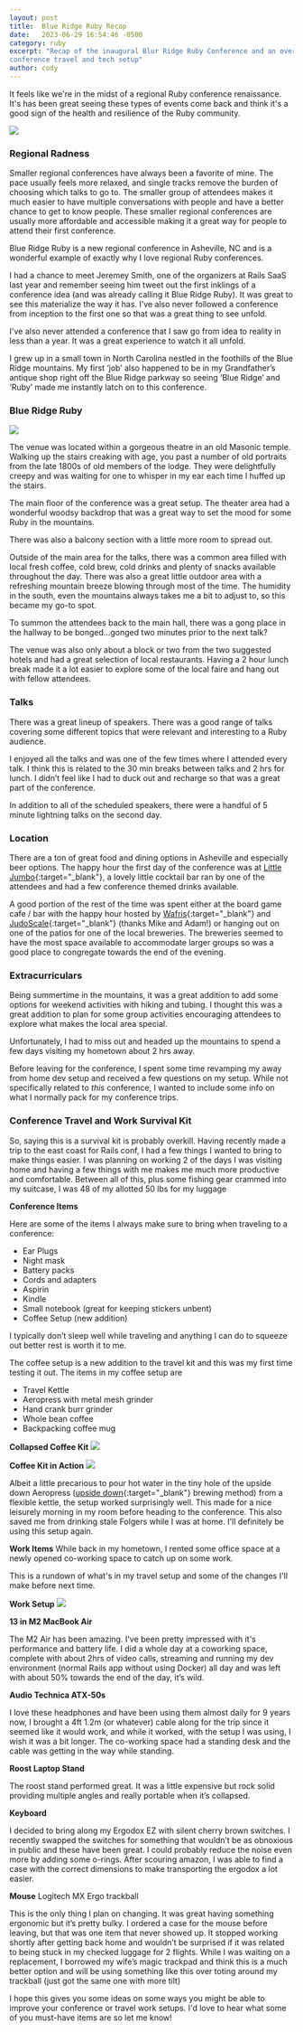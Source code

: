 ```yaml
---
layout: post
title:  Blue Ridge Ruby Recap
date:   2023-06-29 16:54:46 -0500
category: ruby
excerpt: "Recap of the inaugural Blur Ridge Ruby Conference and an overview of my
conference travel and tech setup"
author: cody
---
```

It feels like we're in the midst of a regional Ruby conference renaissance.  It's
has been great seeing these types of events come back and think it's a good sign
of the health and resilience of the Ruby community.

<img class="position-relative mx-auto rounded w-100 shadow-lg" src="https://upload.wikimedia.org/wikipedia/commons/0/0e/Asheville_at_dusk.jpg" />


### Regional Radness

Smaller regional conferences have always been a favorite of mine.  The pace
usually feels more relaxed, and single tracks remove the burden of choosing
which talks to go to.  The smaller group of attendees makes it much easier to
have multiple conversations with people and have a better chance to get to know
people.  These smaller regional conferences are usually more affordable and
accessible making it a great way for people to attend their first conference.

Blue Ridge Ruby is a new regional conference in Asheville, NC and is a wonderful example of exactly why I love regional Ruby conferences.

I had a chance to meet Jeremey Smith, one of the organizers at Rails SaaS last year and remember seeing him tweet out the first inklings of a conference idea (and was already calling it Blue Ridge Ruby). It was great to see this materialize the way it has. I’ve also never followed a conference from inception to the first one so that was a great thing to see unfold.

I've also never attended a conference that I saw go from idea to reality in less
than a year.  It was a great experience to watch it all unfold.

I grew up in a small town in North Carolina nestled in the foothills of the Blue Ridge mountains.  My first ‘job’ also happened to be in my Grandfather’s antique shop right off the Blue Ridge parkway so seeing ‘Blue Ridge’ and ‘Ruby’ made me instantly latch on to this conference.

### Blue Ridge Ruby

<img src="https://blueridgeruby.com/images/theater.jpg" />

The venue was located within a gorgeous theatre in an old Masonic temple.
Walking up the stairs creaking with age, you past a number of old portraits from
the late 1800s of old members of the lodge.  They were delightfully creepy and
was waiting for one to whisper in my ear each time I huffed up the stairs.

The main floor of the conference was a great setup.  The theater area had a wonderful woodsy backdrop that was a great way to set the mood for some Ruby in the mountains.

There was also a balcony section with a little more room to spread out.

Outside of the main area for the talks, there was a common area filled with local fresh coffee, cold brew, cold drinks and plenty of snacks available throughout the day.  There was also a great little outdoor area with a refreshing mountain breeze blowing through most of the time.  The humidity in the south, even the mountains always takes me a bit to adjust to, so this became my go-to spot.

To summon the attendees back to the main hall, there was a gong place in the hallway to be bonged...gonged two minutes prior to the next talk?

The venue was also only about a block or two from the two suggested hotels and had a great selection of local restaurants.  Having a 2 hour lunch break made it a lot easier to explore some of the local faire and hang out with fellow attendees.

### Talks

There was a great lineup of speakers. There was a good range of talks covering some different topics that were relevant and interesting to a Ruby audience.

I enjoyed all the talks and was one of the few times where I attended every talk. I think this is related to the 30 min breaks between talks and 2 hrs for lunch.  I didn’t feel like I had to duck out and recharge so that was a great part of the conference.

In addition to all of the scheduled speakers, there were a handful of 5 minute lightning talks on the second day.


### Location

There are a ton of great food and dining options in Asheville and especially beer options.  The happy hour the first day of the conference was at [Little Jumbo](https://www.littlejumbobar.com/){:target="_blank"}, a lovely little cocktail bar ran by one of the attendees and had a few conference themed drinks available.

A good portion of the rest of the time was spent either at the board game cafe / bar with the happy hour hosted by [Wafris](https://wafris.org/){:target="_blank"} and [JudoScale](https://judoscale.com/){:target="_blank"} (thanks Mike and Adam!) or hanging out on one of the patios for one of the local breweries.  The breweries seemed to have the most space available to accommodate larger groups so was a good place to congregate towards the end of the evening.


### Extracurriculars
Being summertime in the mountains, it was a great addition to add some options for weekend activities with hiking and tubing. I thought this was a great addition to plan for some group activities encouraging attendees to explore what makes the local area special.

Unfortunately, I had to miss out and headed up the mountains to spend a few days visiting my hometown about 2 hrs away.

Before leaving for the conference, I spent some time revamping my away from home
dev setup and received a few questions on my setup. While not specifically
related to _this_ conference, I wanted to include some info on what I normally
pack for my conference trips.

### Conference Travel and Work Survival Kit

So, saying this is a survival kit is probably overkill.  Having recently made a trip to the east coast for Rails conf, I had a few things I wanted to bring to make things easier.  I was planning on working 2 of the days I was visiting home and having a few things with me makes me much more productive and comfortable.  Between all of this, plus some fishing gear crammed into my suitcase, I was 48 of my allotted 50 lbs for my luggage

**Conference Items**

Here are some of the items I always make sure to bring when traveling to a
conference:

- Ear Plugs
- Night mask
- Battery packs
- Cords and adapters
- Aspirin
- Kindle
- Small notebook (great for keeping stickers unbent)
- Coffee Setup (new addition)

I typically don’t sleep well while traveling and anything I can do to squeeze out better rest is worth it to me.

The coffee setup is a new addition to the travel kit and this was my first time
testing it out. The items in my coffee setup are

- Travel Kettle
- Aeropress with metal mesh grinder
- Hand crank burr grinder
- Whole bean coffee
- Backpacking coffee mug

**Collapsed Coffee Kit**
<img class="position-relative mx-auto rounded w-100 shadow-lg" src="https://personal-blog-assets.s3.amazonaws.com/TravelCoffeeSetup.png" />

**Coffee Kit in Action**
<img class="position-relative mx-auto rounded w-100 shadow-lg" src="https://personal-blog-assets.s3.amazonaws.com/CoffeeAction.png" />



Albeit a little precarious to pour hot water in the tiny hole of the upside down
Aeropress ([upside down](https://ineedcoffee.com/upside-aeropress-coffee-brewing-tutorial/){:target="_blank"} brewing method) from a flexible kettle, the setup worked
surprisingly well. This made for a nice leisurely morning in my room before
heading to the conference.  This also saved me from drinking stale Folgers while
I was at home.  I'll definitely be using this setup again.

**Work Items**
While back in my hometown, I rented some office space at a newly opened
co-working space to catch up on some work.

This is a rundown of what's in my travel setup and some of the changes I'll make
before next time.

**Work Setup**
<img class="position-relative mx-auto rounded w-100 shadow-lg" src="https://personal-blog-assets.s3.amazonaws.com/WorkSetup.png" />


**13 in M2 MacBook Air**

The M2 Air has been amazing.  I've been pretty impressed with it's performance and battery life. I did a whole day at a coworking space, complete with about 2hrs of video calls, streaming and running my dev environment (normal Rails app without using Docker) all day and was left with about 50% towards the end of the day, it’s wild.

**Audio Technica ATX-50s**

I love these headphones and have been using them almost daily for 9 years now, I brought a 4ft 1.2m (or whatever) cable along for the trip since it seemed like it would work, and while it worked, with the setup I was using, I wish it was a bit longer. The co-working space had a standing desk and the cable was getting in the way while standing.

**Roost Laptop Stand**

The roost stand performed great.  It was a little expensive but rock solid providing multiple angles and really portable when it’s collapsed.

**Keyboard**

I decided to bring along my Ergodox EZ with silent cherry brown switches.  I recently swapped the switches for something that wouldn’t be as obnoxious in public and these have been great.  I could probably reduce the noise even more by adding some o-rings. After scouring amazon, I was able to find a case with the correct dimensions to make transporting the ergodox a lot easier.

**Mouse**
Logitech MX Ergo trackball

This is the only thing I plan on changing.  It was great having something ergonomic but it’s pretty bulky.  I ordered a case for the mouse before leaving, but that was one item that never showed up.  It stopped working shortly after getting back home and wouldn’t be surprised if it was related to being stuck in my checked luggage for 2 flights. While I was waiting on a replacement, I borrowed my wife’s magic trackpad and think this is a much better option and will be using something like this over toting around my trackball (just got the same one with more tilt)


I hope this gives you some ideas on some ways you might be able to improve your
conference or travel work setups.  I'd love to hear what some of you must-have
items are so let me know!
